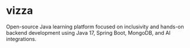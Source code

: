 # vizza
Open-source Java learning platform focused on inclusivity and hands-on backend development using Java 17, Spring Boot, MongoDB, and AI integrations.
